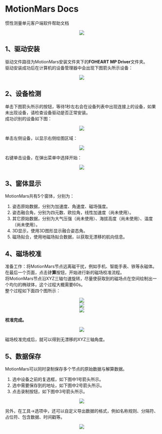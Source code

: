 # MotionMars Docs
惯性测量单元客户端软件帮助文档

<div align=center>
<img src="https://raw.githubusercontent.com/FOHEART/MotionMarsHelp/master/img/3dcube.png"/>
</div>

## 1、驱动安装
驱动文件路径为MotionMars安装文件夹下的**FOHEART MP Driver**文件夹。<br>
驱动安装成功后在计算机的设备管理器中会出现下图箭头所示设备：<br>

<div align=center>
<img src="https://raw.githubusercontent.com/FOHEART/MotionMarsHelp/master/img/deviceinpc.png"/>
</div>

## 2、设备检测
单击下图箭头所示的按钮，等待1秒左右会在设备列表中出现连接上的设备，如果未出现设备，请检查设备驱动是否正常安装。<br>
成功识别的设备如下图：

<div align=center>
<img src="https://raw.githubusercontent.com/FOHEART/MotionMarsHelp/master/img/detectdevice.png"/>
</div>

单击左侧设备，以显示右侧绘图区域：

<div align=center>
<img src="https://raw.githubusercontent.com/FOHEART/MotionMarsHelp/master/img/clickdevice.png"/>
</div>

右键单击设备，在弹出菜单中选择开始：

<div align=center>
<img src="https://raw.githubusercontent.com/FOHEART/MotionMarsHelp/master/img/start100hz.png"/>
</div>

## 3、窗体显示

MotionMars共有5个窗体，分别为：<br>
1. 姿态原始数据，分别为加速度、角速度、磁场强度。
2. 姿态融合角，分别为四元数、欧拉角，线性加速度（尚未使用）。
3. 其它原始数据，分别为大气压强（尚未使用）、海拔高度（尚未使用）、温度（尚未使用）。
4. 3D显示，使用3D图形显示融合姿态角。
5. 磁场拟合，使用地磁场拟合数据，以获取无漂移的航向信息。

## 4、磁场校准

准备工作：将MotionMars节点远离磁干扰，例如手机、智能手表、铁等永磁体。<br>
在最后一个页面，点击**计算**按钮，开始进行新的磁场校准流程。<br>
将MotionMars节点沿XYZ三轴匀速旋转，尽量使获取到的磁场点在空间绘制出一个均匀的椭球体，这个过程大概需要60s。<br>
整个过程如下面四个图所示：<br>

<div align=center>
<img src="https://raw.githubusercontent.com/FOHEART/MotionMarsHelp/master/img/magcalibration1.png"/>
</div>

<div align=center>
<img src="https://raw.githubusercontent.com/FOHEART/MotionMarsHelp/master/img/magcalibration2.png"/>
</div>

<div align=center>
<img src="https://raw.githubusercontent.com/FOHEART/MotionMarsHelp/master/img/magcalibration3.png"/>
</div>

**校准完成。**
<div align=center>
<img src="https://raw.githubusercontent.com/FOHEART/MotionMarsHelp/master/img/magcalibration4.png"/>
</div>

磁场校准完成后，就可以得到无漂移的XYZ三轴角度。

## 5、数据保存

MotionMars可以同时录制保存多个节点的原始数据与解算数据。<br>
1. 选中设备之前的复选框，如下图中1号箭头所示。
2. 选中需要保存到的地址，如下图中2号箭头所示。
3. 点击录制按钮，如下图中3号箭头所示。

<div align=center>
<img src="https://raw.githubusercontent.com/FOHEART/MotionMarsHelp/master/img/clicksave.png"/>
</div>

另外，在工具->选项中，还可以自定义导出数据的格式，例如名称规则、分隔符、占位符、包含数据、时间戳等。

<div align=center>
<img src="https://raw.githubusercontent.com/FOHEART/MotionMarsHelp/master/img/config.png"/>
</div>

